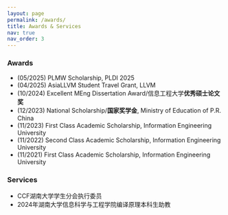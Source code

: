 ```yaml
---
layout: page
permalink: /awards/
title: Awards & Services
nav: true
nav_order: 3
---
```


### Awards
- (05/2025) PLMW Scholarship, PLDI 2025
- (04/2025) AsiaLLVM Student Travel Grant, LLVM
- (10/2024) Excellent MEng Dissertation Award/信息工程大学**优秀硕士论文奖**
- (12/2023) National Scholarship/**国家奖学金**, Ministry of Education of P.R. China
- (11/2023) First Class Academic Scholarship, Information Engineering University
- (11/2022) Second Class Academic Scholarship, Information Engineering University
- (11/2021) First Class Academic Scholarship, Information Engineering University

### Services
- CCF湖南大学学生分会执行委员
- 2024年湖南大学信息科学与工程学院编译原理本科生助教

